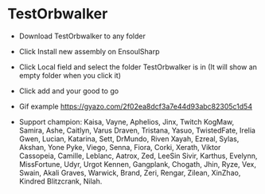 # TestOrbwalker
*  Download TestOrbwalker to any folder
*  Click Install new assembly on EnsoulSharp
*  Click Local field and select the folder TestOrbwalker is in (It will show an empty folder when you click it)
*  Click add and your good to go
*  Gif example https://gyazo.com/2f02ea8dcf3a7e44d93abc82305c1d54

* Support champion: Kaisa, Vayne, Aphelios, Jinx, Twitch KogMaw, Samira, Ashe, Caitlyn, Varus Draven, Tristana, Yasuo, TwistedFate, Irelia Gwen, Lucian, Katarina, Sett, DrMundo, Riven Xayah, Ezreal, Sylas, Akshan, Yone Pyke, Viego, Senna, Fiora, Corki, Xerath, Viktor Cassopeia, Camille, Leblanc, Aatrox, Zed, LeeSin Sivir, Karthus, Evelynn, MissFortune, Udyr, Urgot Kennen, Gangplank, Chogath, Jhin, Ryze, Vex, Swain, Akali Graves, Warwick, Brand, Zeri, Rengar, Zilean, XinZhao, Kindred Blitzcrank, Nilah.
